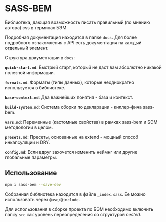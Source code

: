 # SASS-BEM

Библиотека, дающая возможность писать правильный (по мнению автора) css в терминах БЭМ.

Подробная документация находится в папке `docs`. Для более подробного ознакомления с API есть документация на каждый отдельный элемент.

Структура документации в `docs`:

**`quick-start.md`**: Быстрый старт, который не даст вам абсолютно никакой полезной информации.

**`formats.md`**: Форматы (типы данных), которые неоднократно используется в библиотеке.

**`base-context.md`**: Два важнейших понятия - база и контекст.

**`build-system.md`**: Система сборки по декларации - киллер-фича sass-bem.

**`vars.md`**: Переменные (кастомные свойства) в рамках sass-bem и БЭМ методологии в целом.

**`presets.md`**: Пресеты, основанные на extend - мощный способ инкапсуляции и DRY.

**`config.md`**: Если вдруг захочется изменить неймнг или другие глобальные параметры.

## Использование

```sh
npm i sass-bem --save-dev
```

Собранная библиотека находится в файле `_index.sass`. Ее можно использовать через `@use/@include`.

Для использования в сборке проекта по БЭМ необходимо включить папку `src` как уровень переопределения со структурой *nested*.